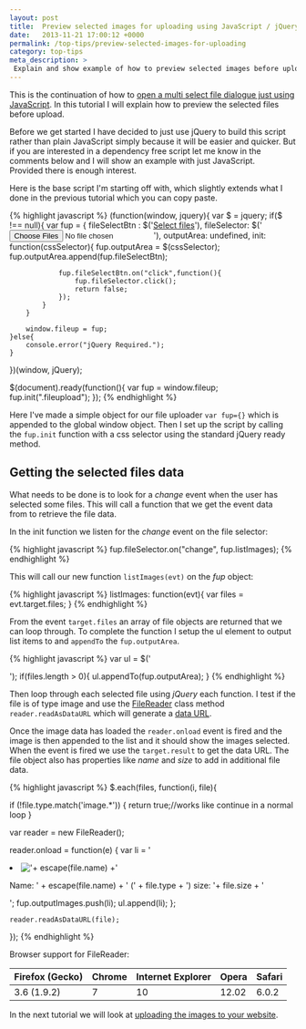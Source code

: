 ```yaml
---
layout: post
title:  Preview selected images for uploading using JavaScript / jQuery
date:   2013-11-21 17:00:12 +0000
permalink: /top-tips/preview-selected-images-for-uploading
category: top-tips
meta_description: >
 Explain and show example of how to preview selected images before upload using JavaScript / jQuery.
---
```


This is the&nbsp;continuation of how to [open a multi select file dialogue just using JavaScript][1].&nbsp;In this tutorial I will explain how to&nbsp;preview&nbsp;the selected files before upload.

Before we get started I have decided to just use jQuery to build this script rather than plain JavaScript simply because it will be easier and quicker. But if you are interested in a dependency free script&nbsp;let me know in the comments below and&nbsp;I will show an example with just JavaScript. Provided&nbsp;there is enough interest.

Here is the base script I'm starting off with, which slightly extends what I done in the previous tutorial which you can copy paste.

{% highlight javascript %}
(function(window, jquery){
    var $ = jquery;
    if($ !== null){
        var fup = {
            fileSelectBtn : $('<a href="">Select files</a>'),
            fileSelector: $('<input type="file" multiple="">'),
            outputArea: undefined,
            init: function(cssSelector){
                fup.outputArea = $(cssSelector);
                fup.outputArea.append(fup.fileSelectBtn);

                fup.fileSelectBtn.on("click",function(){
                    fup.fileSelector.click();
                    return false;
                });
            }
        }

        window.fileup = fup;
    }else{
        console.error("jQuery Required.");
    }
})(window, jQuery);

$(document).ready(function(){
   var fup = window.fileup;
   fup.init(".fileupload");
});
{% endhighlight %}

Here I've made a simple object for our file uploader `var fup={}` which is appended to the global window object. Then I set up the script by calling the `fup.init` function with a css selector using the standard jQuery ready method.

## Getting the selected files data

What needs to be done is to look for a _change_ event when the user has selected some files. This will call a function that we get the event data from&nbsp;to retrieve the file data.

In the init function we listen for the _change_ event on the file selector:

{% highlight javascript %}
fup.fileSelector.on("change", fup.listImages);
{% endhighlight %}

This will call our new function `listImages(evt)` on the _fup_ object:

{% highlight javascript %}
listImages: function(evt){
   var files = evt.target.files;
}
{% endhighlight %}

From the event `target.files` an array of file objects are returned that we can loop through. To complete the function I setup the ul element to output list items to and `appendTo` the `fup.outputArea`.

{% highlight javascript %}
var ul = $('<ul class="imageList"></ul>');
if(files.length &gt; 0){
    ul.appendTo(fup.outputArea);
}
{% endhighlight %}

Then loop through each selected file using _jQuery_ each function. I test if the file is of type image and use the [FileReader][2] class method `reader.readAsDataURL` which will generate a [data URL][3].

Once the image data has loaded the&nbsp;`reader.onload` event is fired and the image&nbsp;is then appended to the list and it should show the images selected. When the event is fired we use the `target.result` to get the data URL. The file object also has properties like _name_ and _size_ to add in additional file data.

{% highlight javascript %}
$.each(files, function(i, file){

   if (!file.type.match('image.*')) {
       return true;//works like continue in a normal loop
   }

   var reader = new FileReader();

   reader.onload = function(e) {
         var li = '<li>
         <img class="img-thumbnail" src="' + e.target.result + '" title="'+ escape(file.name) +'">
         <p>Name: ' + escape(file.name) +
         ' (' + file.type + ')
         size: '+ file.size + '</p></li>';
         fup.outputImages.push(li);
         ul.append(li);
    };

    reader.readAsDataURL(file);
});
{% endhighlight %}

Browser support for FileReader:

| Firefox (Gecko) | Chrome | Internet Explorer | Opera | Safari |
| --------------- | ------ | ----------------- | ----- | ------ |
| 3.6 (1.9.2) |  7 |  10 |  12.02 |  6.0.2 |

In the next tutorial we will look at&nbsp;[uploading the images&nbsp;to your website][4].

[1]: /top-tips/how-to-open-file-dialogue-just-using-javascript
[2]: https://developer.mozilla.org/en-US/docs/Web/API/FileReader
[3]: http://en.wikipedia.org/wiki/Data_URI_scheme
[4]: /top-tips/upload-multiple-images-to-web-server